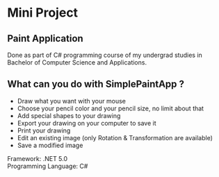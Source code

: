 # Mini Project
## Paint Application

Done as part of C# programming course of my undergrad studies in Bachelor of Computer Science and Applications.
<br/>

## What can you do with SimplePaintApp ? 
- Draw what you want with your mouse
- Choose your pencil color and your pencil size, no limit about that
- Add special shapes to your drawing
- Export your drawing on your computer to save it
- Print your drawing 
- Edit an existing image (only Rotation & Transformation are available)
- Save a modified image

Framework: .NET 5.0
<br/>
Programming Language: C#
